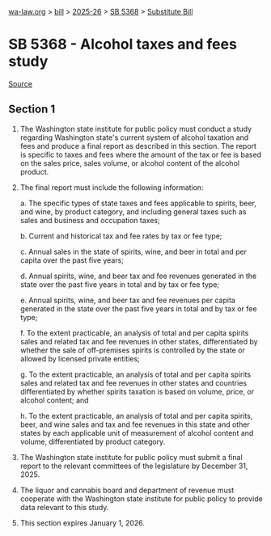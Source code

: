 [wa-law.org](/) > [bill](/bill/) > [2025-26](/bill/2025-26/) > [SB 5368](/bill/2025-26/sb/5368/) > [Substitute Bill](/bill/2025-26/sb/5368/S/)

# SB 5368 - Alcohol taxes and fees study

[Source](http://lawfilesext.leg.wa.gov/biennium/2025-26/Pdf/Bills/Senate%20Bills/5368-S.pdf)

## Section 1
1. The Washington state institute for public policy must conduct a study regarding Washington state's current system of alcohol taxation and fees and produce a final report as described in this section. The report is specific to taxes and fees where the amount of the tax or fee is based on the sales price, sales volume, or alcohol content of the alcohol product.

2. The final report must include the following information:

    a. The specific types of state taxes and fees applicable to spirits, beer, and wine, by product category, and including general taxes such as sales and business and occupation taxes;

    b. Current and historical tax and fee rates by tax or fee type;

    c. Annual sales in the state of spirits, wine, and beer in total and per capita over the past five years;

    d. Annual spirits, wine, and beer tax and fee revenues generated in the state over the past five years in total and by tax or fee type;

    e. Annual spirits, wine, and beer tax and fee revenues per capita generated in the state over the past five years in total and by tax or fee type;

    f. To the extent practicable, an analysis of total and per capita spirits sales and related tax and fee revenues in other states, differentiated by whether the sale of off-premises spirits is controlled by the state or allowed by licensed private entities;

    g. To the extent practicable, an analysis of total and per capita spirits sales and related tax and fee revenues in other states and countries differentiated by whether spirits taxation is based on volume, price, or alcohol content; and

    h. To the extent practicable, an analysis of total and per capita spirits, beer, and wine sales and tax and fee revenues in this state and other states by each applicable unit of measurement of alcohol content and volume, differentiated by product category.

3. The Washington state institute for public policy must submit a final report to the relevant committees of the legislature by December 31, 2025.

4. The liquor and cannabis board and department of revenue must cooperate with the Washington state institute for public policy to provide data relevant to this study.

5. This section expires January 1, 2026.
